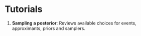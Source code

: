 # Tutorials

1. **Sampling a posterior**: Reviews available choices for events, approximants, priors and samplers.